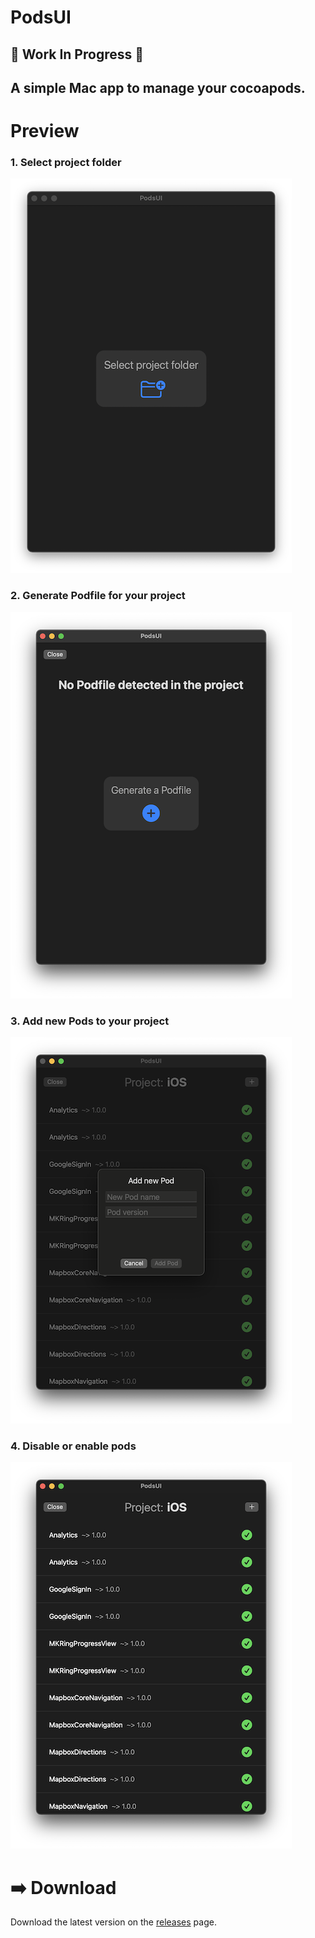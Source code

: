 # PodsUI
## 🚧 Work In Progress 🚧
## A simple Mac app to manage your cocoapods.

# Preview

### 1. Select project folder
![Select Project folder](openfile.png)

### 2. Generate Podfile for your project
![Generate Podfile](generate.png)

### 3. Add new Pods to your project
![Add new pods](addpod.png)

### 4. Disable or enable pods
![Opened project](project.png)
 
# ➡️ Download

Download the latest version on the [releases](https://github.com/RomanEsin/PodsUI/releases) page.
